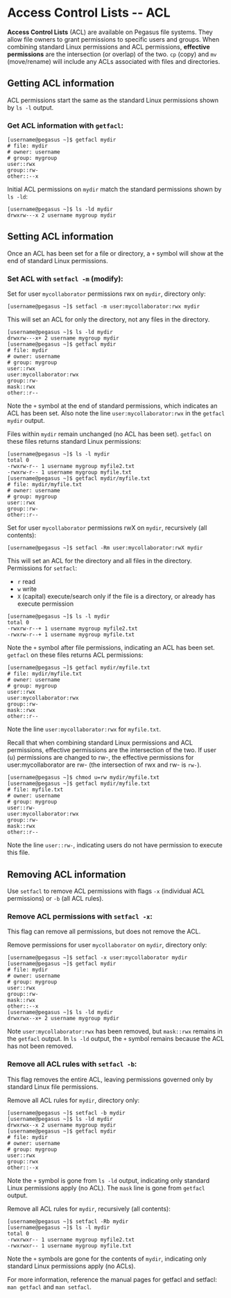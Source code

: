 # Access Control Lists -- ACL

**Access Control Lists** (ACL) are available on Pegasus file systems.
They allow file owners to grant permissions to specific users and
groups. When combining standard Linux permissions and ACL permissions,
**effective permissions** are the intersection (or overlap) of the two.
`cp` (copy) and `mv` (move/rename) will include any ACLs associated with
files and directories.

## Getting ACL information

ACL permissions start the same as the standard Linux permissions shown
by `ls -l` output.

### Get ACL information with `getfacl`:

    [username@pegasus ~]$ getfacl mydir
    # file: mydir
    # owner: username
    # group: mygroup
    user::rwx
    group::rw-
    other::--x

Initial ACL permissions on `mydir` match the standard permissions shown
by `ls -ld`:

    [username@pegasus ~]$ ls -ld mydir
    drwxrw---x 2 username mygroup mydir

## Setting ACL information

Once an ACL has been set for a file or directory, a `+` symbol will show
at the end of standard Linux permissions.

### Set ACL with `setfacl -m` (modify):

Set for user `mycollaborator` permissions rwx on `mydir`, directory
only:

    [username@pegasus ~]$ setfacl -m user:mycollaborator:rwx mydir

This will set an ACL for only the directory, not any files in the
directory.

  

    [username@pegasus ~]$ ls -ld mydir
    drwxrw---x+ 2 username mygroup mydir
    [username@pegasus ~]$ getfacl mydir
    # file: mydir
    # owner: username
    # group: mygroup
    user::rwx
    user:mycollaborator:rwx
    group::rw-
    mask::rwx
    other::r--

Note the `+` symbol at the end of standard permissions, which indicates
an ACL has been set. Also note the line `user:mycollaborator:rwx` in the
`getfacl mydir` output.

  

Files within `mydir` remain unchanged (no ACL has been set). `getfacl`
on these files returns standard Linux permissions:

    [username@pegasus ~]$ ls -l mydir
    total 0
    -rwxrw-r-- 1 username mygroup myfile2.txt
    -rwxrw-r-- 1 username mygroup myfile.txt
    [username@pegasus ~]$ getfacl mydir/myfile.txt
    # file: mydir/myfile.txt
    # owner: username
    # group: mygroup
    user::rwx
    group::rw-
    other::r--

Set for user `mycollaborator` permissions rwX on `mydir`, recursively
(all contents):

    [username@pegasus ~]$ setfacl -Rm user:mycollaborator:rwX mydir

This will set an ACL for the directory and all files in the directory.
Permissions for `setfacl`:

  - `r` read
  - `w` write
  - `X` (capital) execute/search only if the file is a directory, or
    already has execute permission

<!-- end list -->

    [username@pegasus ~]$ ls -l mydir
    total 0
    -rwxrw-r--+ 1 username mygroup myfile2.txt
    -rwxrw-r--+ 1 username mygroup myfile.txt

Note the `+` symbol after file permissions, indicating an ACL has been
set. `getfacl` on these files returns ACL permissions:

    [username@pegasus ~]$ getfacl mydir/myfile.txt
    # file: mydir/myfile.txt
    # owner: username
    # group: mygroup
    user::rwx
    user:mycollaborator:rwx
    group::rw-
    mask::rwx
    other::r--

Note the line `user:mycollaborator:rwx` for `myfile.txt`.

Recall that when combining standard Linux permissions and ACL
permissions, effective permissions are the intersection of the two. If
user (u) permissions are changed to rw-, the effective permissions for
user:mycollaborator are rw- (the intersection of rwx and rw- is `rw-`).

    [username@pegasus ~]$ chmod u=rw mydir/myfile.txt
    [username@pegasus ~]$ getfacl mydir/myfile.txt
    # file: myfile.txt
    # owner: username
    # group: mygroup
    user::rw-
    user:mycollaborator:rwx
    group::rw-
    mask::rwx
    other::r--

Note the line `user::rw-`, indicating users do not have permission to
execute this file.

## Removing ACL information

Use `setfacl` to remove ACL permissions with flags `-x` (individual ACL
permissions) or `-b` (all ACL rules).

### Remove ACL permissions with `setfacl -x`:

This flag can remove all permissions, but does not remove the ACL.

Remove permissions for user `mycollaborator` on `mydir`, directory only:

    [username@pegasus ~]$ setfacl -x user:mycollaborator mydir
    [username@pegasus ~]$ getfacl mydir
    # file: mydir
    # owner: username
    # group: mygroup
    user::rwx
    group::rw-
    mask::rwx
    other::--x
    [username@pegasus ~]$ ls -ld mydir
    drwxrwx--x+ 2 username mygroup mydir

Note `user:mycollaborator:rwx` has been removed, but `mask::rwx` remains
in the `getfacl` output. In `ls -ld` output, the `+` symbol remains
because the ACL has not been removed.

### Remove all ACL rules with `setfacl -b`:

This flag removes the entire ACL, leaving permissions governed only by
standard Linux file permissions.

Remove all ACL rules for `mydir`, directory only:

    [username@pegasus ~]$ setfacl -b mydir
    [username@pegasus ~]$ ls -ld mydir
    drwxrwx--x 2 username mygroup mydir
    [username@pegasus ~]$ getfacl mydir
    # file: mydir
    # owner: username
    # group: mygroup
    user::rwx
    group::rwx
    other::--x

Note the `+` symbol is gone from `ls -ld` output, indicating only
standard Linux permissions apply (no ACL). The `mask` line is gone from
`getfacl` output.

  

Remove all ACL rules for `mydir`, recursively (all contents):

    [username@pegasus ~]$ setfacl -Rb mydir
    [username@pegasus ~]$ ls -l mydir
    total 0
    -rwxrwxr-- 1 username mygroup myfile2.txt
    -rwxrwxr-- 1 username mygroup myfile.txt

Note the `+` symbols are gone for the contents of `mydir`, indicating
only standard Linux permissions apply (no ACLs).

For more information, reference the manual pages for getfacl and
setfacl:  `man getfacl` and `man setfacl`.
